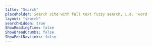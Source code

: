 ```yaml
---
title: "Search"
placeholder: Search site with full text fuzzy search, i.e. 'word
layout: "search"
searchHidden: true
ShowReadingTime: false
ShowBreadCrumbs: false
ShowPostNavLinks: false
---
```

